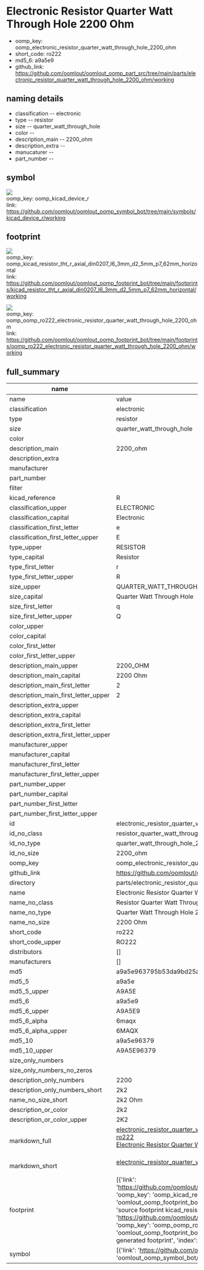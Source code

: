 # Electronic Resistor Quarter Watt Through Hole 2200 Ohm

  
* oomp_key: oomp_electronic_resistor_quarter_watt_through_hole_2200_ohm 
* short_code: ro222
* md5_6: a9a5e9  
* github_link: https://github.com/oomlout/oomlout_oomp_part_src/tree/main/parts/electronic_resistor_quarter_watt_through_hole_2200_ohm/working  
## naming details
* classification -- electronic
* type -- resistor
* size -- quarter_watt_through_hole
* color -- 
* description_main -- 2200_ohm
* description_extra -- 
* manucaturer -- 
* part_number -- 



## symbol

![](symbol/{index}/working/working_600.png)  
oomp_key: oomp_kicad_device_r  
link: https://github.com/oomlout/oomlout_oomp_symbol_bot/tree/main/symbols/kicad_device_r/working  

## footprint

![](footprint/{index}/working/working_600.png)  
oomp_key: oomp_kicad_resistor_tht_r_axial_din0207_l6_3mm_d2_5mm_p7_62mm_horizontal  
link: https://github.com/oomlout/oomlout_oomp_footprint_bot/tree/main/footprints/kicad_resistor_tht_r_axial_din0207_l6_3mm_d2_5mm_p7_62mm_horizontal/working  

![](footprint/{index}/working/working_600.png)  
oomp_key: oomp_oomp_ro222_electronic_resistor_quarter_watt_through_hole_2200_ohm  
link: https://github.com/oomlout/oomlout_oomp_footprint_bot/tree/main/footprints/oomp_ro222_electronic_resistor_quarter_watt_through_hole_2200_ohm/working  

## full_summary
| name | value | 
| --- | --- | 
| name | value | 
| classification | electronic | 
| type | resistor | 
| size | quarter_watt_through_hole | 
| color |  | 
| description_main | 2200_ohm | 
| description_extra |  | 
| manufacturer |  | 
| part_number |  | 
| filter |  | 
| kicad_reference | R | 
| classification_upper | ELECTRONIC | 
| classification_capital | Electronic | 
| classification_first_letter | e | 
| classification_first_letter_upper | E | 
| type_upper | RESISTOR | 
| type_capital | Resistor | 
| type_first_letter | r | 
| type_first_letter_upper | R | 
| size_upper | QUARTER_WATT_THROUGH_HOLE | 
| size_capital | Quarter Watt Through Hole | 
| size_first_letter | q | 
| size_first_letter_upper | Q | 
| color_upper |  | 
| color_capital |  | 
| color_first_letter |  | 
| color_first_letter_upper |  | 
| description_main_upper | 2200_OHM | 
| description_main_capital | 2200 Ohm | 
| description_main_first_letter | 2 | 
| description_main_first_letter_upper | 2 | 
| description_extra_upper |  | 
| description_extra_capital |  | 
| description_extra_first_letter |  | 
| description_extra_first_letter_upper |  | 
| manufacturer_upper |  | 
| manufacturer_capital |  | 
| manufacturer_first_letter |  | 
| manufacturer_first_letter_upper |  | 
| part_number_upper |  | 
| part_number_capital |  | 
| part_number_first_letter |  | 
| part_number_first_letter_upper |  | 
| id | electronic_resistor_quarter_watt_through_hole_2200_ohm | 
| id_no_class | resistor_quarter_watt_through_hole_2200_ohm | 
| id_no_type | quarter_watt_through_hole_2200_ohm | 
| id_no_size | 2200_ohm | 
| oomp_key | oomp_electronic_resistor_quarter_watt_through_hole_2200_ohm | 
| github_link | https://github.com/oomlout/oomlout_oomp_part_src/tree/main/parts/electronic_resistor_quarter_watt_through_hole_2200_ohm/working | 
| directory | parts/electronic_resistor_quarter_watt_through_hole_2200_ohm | 
| name | Electronic Resistor Quarter Watt Through Hole 2200 Ohm | 
| name_no_class | Resistor Quarter Watt Through Hole 2200 Ohm | 
| name_no_type | Quarter Watt Through Hole 2200 Ohm | 
| name_no_size | 2200 Ohm | 
| short_code | ro222 | 
| short_code_upper | RO222 | 
| distributors | [] | 
| manufacturers | [] | 
| md5 | a9a5e963795b53da9bd25aaf17232a5d | 
| md5_5 | a9a5e | 
| md5_5_upper | A9A5E | 
| md5_6 | a9a5e9 | 
| md5_6_upper | A9A5E9 | 
| md5_6_alpha | 6maqx | 
| md5_6_alpha_upper | 6MAQX | 
| md5_10 | a9a5e96379 | 
| md5_10_upper | A9A5E96379 | 
| size_only_numbers |  | 
| size_only_numbers_no_zeros |  | 
| description_only_numbers | 2200 | 
| description_only_numbers_short | 2k2 | 
| name_no_size_short | 2k2 Ohm | 
| description_or_color | 2k2 | 
| description_or_color_upper | 2K2 | 
| markdown_full | [electronic_resistor_quarter_watt_through_hole_2200_ohm](https://github.com/oomlout/oomlout_oomp_part_src/tree/main/parts/electronic_resistor_quarter_watt_through_hole_2200_ohm/working)<br>[ro222](https://github.com/oomlout/oomlout_oomp_part_src/tree/main/parts/electronic_resistor_quarter_watt_through_hole_2200_ohm/working)<br>[Electronic Resistor Quarter Watt Through Hole 2200 Ohm](https://github.com/oomlout/oomlout_oomp_part_src/tree/main/parts/electronic_resistor_quarter_watt_through_hole_2200_ohm/working)<br><br> | 
| markdown_short | [electronic_resistor_quarter_watt_through_hole_2200_ohm](https://github.com/oomlout/oomlout_oomp_part_src/tree/main/parts/electronic_resistor_quarter_watt_through_hole_2200_ohm/working)<br><br> | 
| footprint | [{'link': 'https://github.com/oomlout/oomlout_oomp_footprint_bot/tree/main/foootprntss/kicad_resistor_tht_r_axial_din0207_l6_3mm_d2_5mm_p7_62mm_horizontal', 'oomp_key': 'oomp_kicad_resistor_tht_r_axial_din0207_l6_3mm_d2_5mm_p7_62mm_horizontal', 'directory': 'oomlout_oomp_footprint_bot/footprints/kicad_resistor_tht_r_axial_din0207_l6_3mm_d2_5mm_p7_62mm_horizontal//working/working.kicad_mod', 'note': 'source footprint kicad_resistor_tht_r_axial_din0207_l6_3mm_d2_5mm_p7_62mm_horizontal', 'index': 0}, {'link': 'https://github.com/oomlout/oomlout_oomp_footprint_bot/tree/main/foootprntss/oomp_ro222_electronic_resistor_quarter_watt_through_hole_2200_ohm', 'oomp_key': 'oomp_oomp_ro222_electronic_resistor_quarter_watt_through_hole_2200_ohm', 'directory': 'oomlout_oomp_footprint_bot/footprints/oomp_ro222_electronic_resistor_quarter_watt_through_hole_2200_ohm//working/working.kicad_mod', 'note': 'oomp generated footprint', 'index': 1}] | 
| symbol | [{'link': 'https://github.com/oomlout/oomlout_oomp_symbol_bot/tree/main/symbols/kicad_device_r', 'oomp_key': 'oomp_kicad_device_r', 'directory': 'oomlout_oomp_symbol_bot/symbols/kicad_device_r//working/working.kicad_sym', 'index': 0}] | 
